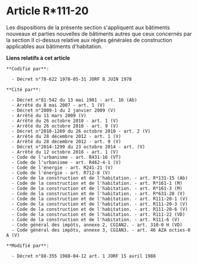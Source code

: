# Article R*111-20

Les dispositions de la présente section s'appliquent aux bâtiments nouveaux et parties nouvelles de bâtiments autres que ceux
concernés par la section II ci-dessus relative aux règles générales de construction applicables aux bâtiments d'habitation.

**Liens relatifs à cet article**

	**Codifié par**:

	  - Décret n°78-622 1978-05-31 JORF 8 JUIN 1978

	**Cité par**:

	  - Décret n°81-542 du 13 mai 1981 - art. 16 (Ab)
	  - Arrêté du 8 mai 2007 - art. 1 (V)
	  - Décret n°2009-1 du 2 janvier 2009 (V)
	  - Arrêté du 11 mars 2009 (V)
	  - Arrêté du 26 octobre 2010 - art. 1 (V)
	  - Arrêté du 26 octobre 2010 - art. 9 (V)
	  - Décret n°2010-1269 du 26 octobre 2010 - art. 2 (V)
	  - Arrêté du 28 décembre 2012 - art. 1 (V)
	  - Arrêté du 28 décembre 2012 - art. 9 (V)
	  - Décret n°2014-1299 du 23 octobre 2014 - art. (V)
	  - Arrêté du 12 octobre 2016 - art. 1 (V)
	  - Code de l'urbanisme - art. R431-16 (VT)
	  - Code de l'urbanisme - art. R462-4-1 (V)
	  - Code de l'énergie - art. R241-21 (V)
	  - Code de l'énergie - art. R712-8 (V)
	  - Code de la construction et de l'habitation. - art. R*131-15 (Ab)
	  - Code de la construction et de l'habitation. - art. R*161-1 (M)
	  - Code de la construction et de l'habitation. - art. R*161-3 (M)
	  - Code de la construction et de l'habitation. - art. R*631-20 (V)
	  - Code de la construction et de l'habitation. - art. R111-20-1 (V)
	  - Code de la construction et de l'habitation. - art. R111-20-3 (V)
	  - Code de la construction et de l'habitation. - art. R111-20-6 (V)
	  - Code de la construction et de l'habitation. - art. R111-22 (VD)
	  - Code de la construction et de l'habitation. - art. R111-6 (V)
	  - Code général des impôts, annexe 2, CGIAN2. - art. 310-0 H (VD)
	  - Code général des impôts, annexe 3, CGIAN3. - art. 46 AZA octies-0 A (V)

	**Modifié par**:

	  - Décret n°88-355 1988-04-12 art. 1 JORF 15 avril 1988
